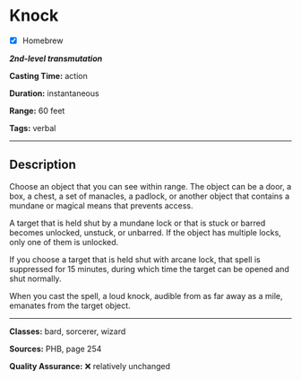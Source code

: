 # Knock

- [x] Homebrew

***2nd-level transmutation***

**Casting Time:** action

**Duration:** instantaneous

**Range:** 60 feet

**Tags:** verbal

---

## Description
Choose an object that you can see within range.
The object can be a door, a box, a chest, a set of manacles, a padlock, or another object that contains a mundane or magical means that prevents access.

A target that is held shut by a mundane lock or that is stuck or barred becomes unlocked, unstuck, or unbarred.
If the object has multiple locks, only one of them is unlocked.

If you choose a target that is held shut with arcane lock, that spell is suppressed for 15 minutes, during which time the target can be opened and shut normally.

When you cast the spell, a loud knock, audible from as far away as a mile, emanates from the target object.

---

**Classes:** bard, sorcerer, wizard

**Sources:** PHB, page 254

**Quality Assurance:** :x: relatively unchanged
